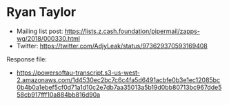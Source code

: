 # Ryan Taylor

* Mailing list post: <https://lists.z.cash.foundation/pipermail/zapps-wg/2018/000330.html>
* Twitter: <https://twitter.com/AdjyLeak/status/973629370593169408>

Response file:

* <https://powersoftau-transcript.s3-us-west-2.amazonaws.com/1d4530ec2bc7c6c4fa5d6491acbfe0b3e1ec12085bc0b4b0a1ebef5cf0d71a1d10c2e7db7aa35013a5b19d0bb80713bc967dde558cb917fff10a884bb816d90a>
